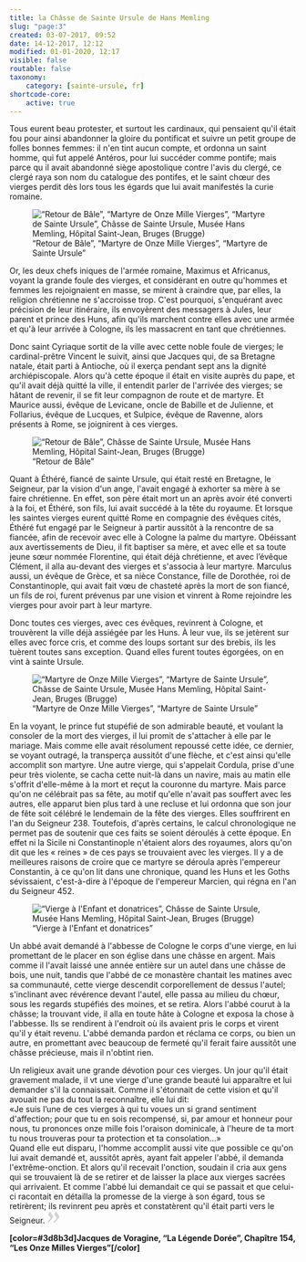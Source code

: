 ```yaml
---
title: la Châsse de Sainte Ursule de Hans Memling
slug: "page:3"
created: 03-07-2017, 09:52
date: 14-12-2017, 12:12
modified: 01-01-2020, 12:17
visible: false
routable: false
taxonomy:
    category: [sainte-ursule, fr]
shortcode-core:
    active: true
---
```

Tous eurent beau protester, et surtout les cardinaux, qui pensaient qu'il était fou pour ainsi abandonner la gloire du pontificat et suivre un petit groupe de folles bonnes femmes: il n'en tint aucun compte, et ordonna un saint homme, qui fut appelé Antéros, pour lui succéder comme pontife; mais parce qu il avait abandonné siège apostolique contre l'avis du clergé, ce clergé raya son nom du catalogue des pontifes, et le saint chœur des vierges perdit dès lors tous les égards que lui avait manifestés la curie romaine.

<figure><picture>
<source
sizes="(max-width: 767px) 98vw, (min-width: 959px) 50vw, 86vw"
srcset="
/user/sites/docs/pages/01.home/06.bruges/01.hopital-saint-jean/02.sainte-ursule/03.sainte-ursule_3/sainte-ursule6-280.webp 280w,
/user/sites/docs/pages/01.home/06.bruges/01.hopital-saint-jean/02.sainte-ursule/03.sainte-ursule_3/sainte-ursule6-380.webp 380w,
/user/sites/docs/pages/01.home/06.bruges/01.hopital-saint-jean/02.sainte-ursule/03.sainte-ursule_3/sainte-ursule6-480.webp 480w,
/user/sites/docs/pages/01.home/06.bruges/01.hopital-saint-jean/02.sainte-ursule/03.sainte-ursule_3/sainte-ursule6-640.webp 640w,
/user/sites/docs/pages/01.home/06.bruges/01.hopital-saint-jean/02.sainte-ursule/03.sainte-ursule_3/sainte-ursule6-700x379.webp 700w,
/user/sites/docs/pages/01.home/06.bruges/01.hopital-saint-jean/02.sainte-ursule/03.sainte-ursule_3/sainte-ursule6-840.webp 840w,
/user/sites/docs/pages/01.home/06.bruges/01.hopital-saint-jean/02.sainte-ursule/03.sainte-ursule_3/sainte-ursule6-1280.webp 1280w,
/user/sites/docs/pages/01.home/06.bruges/01.hopital-saint-jean/02.sainte-ursule/03.sainte-ursule_3/sainte-ursule6-1600.webp 1600w,
/user/sites/docs/pages/01.home/06.bruges/01.hopital-saint-jean/02.sainte-ursule/03.sainte-ursule_3/sainte-ursule6-1920.webp 1920w"
type="image/webp" />
<img
src="/user/sites/docs/pages/01.home/06.bruges/01.hopital-saint-jean/02.sainte-ursule/03.sainte-ursule_3/sainte-ursule6-700x379.jpg" title="“Retour de Bâle”, “Martyre de Onze Mille Vierges”, “Martyre de Sainte Ursule”, Châsse de Sainte Ursule, Musée Hans Memling, Hôpital Saint-Jean, Bruges (Brugge)" alt="“Retour de Bâle”, “Martyre de Onze Mille Vierges”, “Martyre de Sainte Ursule”, Châsse de Sainte Ursule, Musée Hans Memling, Hôpital Saint-Jean, Bruges (Brugge)" class="class-diane-img"
sizes="(max-width: 767px) 98vw, (min-width: 959px) 50vw, 86vw"
srcset="
/user/sites/docs/pages/01.home/06.bruges/01.hopital-saint-jean/02.sainte-ursule/03.sainte-ursule_3/sainte-ursule6-280.jpg 280w,
/user/sites/docs/pages/01.home/06.bruges/01.hopital-saint-jean/02.sainte-ursule/03.sainte-ursule_3/sainte-ursule6-380.jpg 380w,
/user/sites/docs/pages/01.home/06.bruges/01.hopital-saint-jean/02.sainte-ursule/03.sainte-ursule_3/sainte-ursule6-480.jpg 480w,
/user/sites/docs/pages/01.home/06.bruges/01.hopital-saint-jean/02.sainte-ursule/03.sainte-ursule_3/sainte-ursule6-640.jpg 640w,
/user/sites/docs/pages/01.home/06.bruges/01.hopital-saint-jean/02.sainte-ursule/03.sainte-ursule_3/sainte-ursule6-700x379.jpg 700w,
/user/sites/docs/pages/01.home/06.bruges/01.hopital-saint-jean/02.sainte-ursule/03.sainte-ursule_3/sainte-ursule6-840.jpg 840w,
/user/sites/docs/pages/01.home/06.bruges/01.hopital-saint-jean/02.sainte-ursule/03.sainte-ursule_3/sainte-ursule6-1280.jpg 1280w,
/user/sites/docs/pages/01.home/06.bruges/01.hopital-saint-jean/02.sainte-ursule/03.sainte-ursule_3/sainte-ursule6-1600.jpg 1600w,
/user/sites/docs/pages/01.home/06.bruges/01.hopital-saint-jean/02.sainte-ursule/03.sainte-ursule_3/sainte-ursule6-1920.jpg 1920w">
</picture><figcaption>“Retour de Bâle”, “Martyre de Onze Mille Vierges”, “Martyre de Sainte Ursule”</figcaption></figure>

Or, les deux chefs iniques de l'armée romaine, Maximus et Africanus, voyant la grande foule des vierges, et considérant en outre qu'hommes et femmes les rejoignaient en masse, se mirent à craindre que, par elles, la religion chrétienne ne s'accroisse trop.
C'est pourquoi, s'enquérant avec précision de leur itinéraire, ils envoyèrent des messagers à Jules, leur parent et prince des Huns, afin qu'ils marchent contre elles avec une armée et qu'à leur arrivée à Cologne, ils les massacrent en tant que chrétiennes.

Donc saint Cyriaque sortit de la ville avec cette noble foule de vierges; le cardinal-prêtre Vincent le suivit, ainsi que Jacques qui, de sa Bretagne natale, était parti à Antioche, où il exerça pendant sept ans la dignité archiépiscopale.
Alors qu'à cette époque il était en visite auprès du pape, et qu'il avait déjà quitté la ville, il entendit parler de l'arrivée des vierges; se hâtant de revenir, il se fit leur compagnon de route et de martyre.
Et Maurice aussi, évêque de Levicane, oncle de Babille et de Julienne, et Follarius, évêque de Lucques, et Sulpice, évêque de Ravenne, alors présents à Rome, se joignirent à ces vierges.

<figure><picture>
<source
sizes="(max-width: 767px) 98vw, (min-width: 959px) 50vw, 86vw"
srcset="
/user/sites/docs/pages/01.home/06.bruges/01.hopital-saint-jean/02.sainte-ursule/03.sainte-ursule_3/sainte-ursule7-280.webp 280w,
/user/sites/docs/pages/01.home/06.bruges/01.hopital-saint-jean/02.sainte-ursule/03.sainte-ursule_3/sainte-ursule7-380.webp 380w,
/user/sites/docs/pages/01.home/06.bruges/01.hopital-saint-jean/02.sainte-ursule/03.sainte-ursule_3/sainte-ursule7-480.webp 480w,
/user/sites/docs/pages/01.home/06.bruges/01.hopital-saint-jean/02.sainte-ursule/03.sainte-ursule_3/sainte-ursule7-640.webp 640w,
/user/sites/docs/pages/01.home/06.bruges/01.hopital-saint-jean/02.sainte-ursule/03.sainte-ursule_3/sainte-ursule7-700x1016.webp 700w,
/user/sites/docs/pages/01.home/06.bruges/01.hopital-saint-jean/02.sainte-ursule/03.sainte-ursule_3/sainte-ursule7-840.webp 840w,
/user/sites/docs/pages/01.home/06.bruges/01.hopital-saint-jean/02.sainte-ursule/03.sainte-ursule_3/sainte-ursule7-1280.webp 1280w,
/user/sites/docs/pages/01.home/06.bruges/01.hopital-saint-jean/02.sainte-ursule/03.sainte-ursule_3/sainte-ursule7-1600.webp 1600w,
/user/sites/docs/pages/01.home/06.bruges/01.hopital-saint-jean/02.sainte-ursule/03.sainte-ursule_3/sainte-ursule7-1920.webp 1920w"
type="image/webp" />
<img
src="/user/sites/docs/pages/01.home/06.bruges/01.hopital-saint-jean/02.sainte-ursule/03.sainte-ursule_3/sainte-ursule7-700x1016.jpg" title="“Retour de Bâle”, Châsse de Sainte Ursule, Musée Hans Memling, Hôpital Saint-Jean, Bruges (Brugge)" alt="“Retour de Bâle”, Châsse de Sainte Ursule, Musée Hans Memling, Hôpital Saint-Jean, Bruges (Brugge)" class="class-diane-img"
sizes="(max-width: 767px) 98vw, (min-width: 959px) 50vw, 86vw"
srcset="
/user/sites/docs/pages/01.home/06.bruges/01.hopital-saint-jean/02.sainte-ursule/03.sainte-ursule_3/sainte-ursule7-280.jpg 280w,
/user/sites/docs/pages/01.home/06.bruges/01.hopital-saint-jean/02.sainte-ursule/03.sainte-ursule_3/sainte-ursule7-380.jpg 380w,
/user/sites/docs/pages/01.home/06.bruges/01.hopital-saint-jean/02.sainte-ursule/03.sainte-ursule_3/sainte-ursule7-480.jpg 480w,
/user/sites/docs/pages/01.home/06.bruges/01.hopital-saint-jean/02.sainte-ursule/03.sainte-ursule_3/sainte-ursule7-640.jpg 640w,
/user/sites/docs/pages/01.home/06.bruges/01.hopital-saint-jean/02.sainte-ursule/03.sainte-ursule_3/sainte-ursule7-700x1016.jpg 700w,
/user/sites/docs/pages/01.home/06.bruges/01.hopital-saint-jean/02.sainte-ursule/03.sainte-ursule_3/sainte-ursule7-840.jpg 840w,
/user/sites/docs/pages/01.home/06.bruges/01.hopital-saint-jean/02.sainte-ursule/03.sainte-ursule_3/sainte-ursule7-1280.jpg 1280w,
/user/sites/docs/pages/01.home/06.bruges/01.hopital-saint-jean/02.sainte-ursule/03.sainte-ursule_3/sainte-ursule7-1600.jpg 1600w,
/user/sites/docs/pages/01.home/06.bruges/01.hopital-saint-jean/02.sainte-ursule/03.sainte-ursule_3/sainte-ursule7-1920.jpg 1920w">
</picture><figcaption>“Retour de Bâle”</figcaption></figure>

Quant à Éthéré, fiancé de sainte Ursule, qui était resté en Bretagne, le Seigneur, par la vision d'un ange, l'avait engagé à exhorter sa mère à se faire chrétienne.
En effet, son père était mort un an après avoir été converti à la foi, et Éthéré, son fils, lui avait succédé à la tête du royaume.
Et lorsque les saintes vierges eurent quitté Rome en compagnie des évêques cités, Éthéré fut engagé par le Seigneur à partir aussitôt à la rencontre de sa fiancée, afin de recevoir avec elle à Cologne la palme du martyre.
Obéissant aux avertissements de Dieu, il fit baptiser sa mère, et avec elle et sa toute jeune sœur nommée Florentine, qui était déjà chrétienne, et avec l’évêque Clément, il alla au-devant des vierges et s'associa à leur martyre.
Marculus aussi, un évêque de Grèce, et sa nièce Constance, fille de Dorothée, roi de Constantinople, qui avait fait vœu de chasteté après la mort de son fiancé, un fils de roi, furent prévenus par une vision et vinrent à Rome rejoindre les vierges pour avoir part à leur martyre.

Donc toutes ces vierges, avec ces évêques, revinrent à Cologne, et trouvèrent la ville déjà assiégée par les Huns.
À leur vue, ils se jetèrent sur elles avec force cris, et comme des loups sortant sur des brebis, ils les tuèrent toutes sans exception.
Quand elles furent toutes égorgées, on en vint à sainte Ursule.

<figure><picture>
<source
sizes="(max-width: 767px) 98vw, (min-width: 959px) 50vw, 86vw"
srcset="
/user/sites/docs/pages/01.home/06.bruges/01.hopital-saint-jean/02.sainte-ursule/03.sainte-ursule_3/sainte-ursule8-280.webp 280w,
/user/sites/docs/pages/01.home/06.bruges/01.hopital-saint-jean/02.sainte-ursule/03.sainte-ursule_3/sainte-ursule8-380.webp 380w,
/user/sites/docs/pages/01.home/06.bruges/01.hopital-saint-jean/02.sainte-ursule/03.sainte-ursule_3/sainte-ursule8-480.webp 480w,
/user/sites/docs/pages/01.home/06.bruges/01.hopital-saint-jean/02.sainte-ursule/03.sainte-ursule_3/sainte-ursule8-640.webp 640w,
/user/sites/docs/pages/01.home/06.bruges/01.hopital-saint-jean/02.sainte-ursule/03.sainte-ursule_3/sainte-ursule8-700x540.webp 700w,
/user/sites/docs/pages/01.home/06.bruges/01.hopital-saint-jean/02.sainte-ursule/03.sainte-ursule_3/sainte-ursule8-840.webp 840w,
/user/sites/docs/pages/01.home/06.bruges/01.hopital-saint-jean/02.sainte-ursule/03.sainte-ursule_3/sainte-ursule8-1280.webp 1280w,
/user/sites/docs/pages/01.home/06.bruges/01.hopital-saint-jean/02.sainte-ursule/03.sainte-ursule_3/sainte-ursule8-1600.webp 1600w,
/user/sites/docs/pages/01.home/06.bruges/01.hopital-saint-jean/02.sainte-ursule/03.sainte-ursule_3/sainte-ursule8-1920.webp 1920w"
type="image/webp" />
<img
src="/user/sites/docs/pages/01.home/06.bruges/01.hopital-saint-jean/02.sainte-ursule/03.sainte-ursule_3/sainte-ursule8-700x540.jpg" title="“Martyre de Onze Mille Vierges”, “Martyre de Sainte Ursule”, Châsse de Sainte Ursule, Musée Hans Memling, Hôpital Saint-Jean, Bruges (Brugge)" alt="“Martyre de Onze Mille Vierges”, “Martyre de Sainte Ursule”, Châsse de Sainte Ursule, Musée Hans Memling, Hôpital Saint-Jean, Bruges (Brugge)" class="class-75-img"
sizes="(max-width: 767px) 98vw, (min-width: 959px) 50vw, 86vw"
srcset="
/user/sites/docs/pages/01.home/06.bruges/01.hopital-saint-jean/02.sainte-ursule/03.sainte-ursule_3/sainte-ursule8-280.jpg 280w,
/user/sites/docs/pages/01.home/06.bruges/01.hopital-saint-jean/02.sainte-ursule/03.sainte-ursule_3/sainte-ursule8-380.jpg 380w,
/user/sites/docs/pages/01.home/06.bruges/01.hopital-saint-jean/02.sainte-ursule/03.sainte-ursule_3/sainte-ursule8-480.jpg 480w,
/user/sites/docs/pages/01.home/06.bruges/01.hopital-saint-jean/02.sainte-ursule/03.sainte-ursule_3/sainte-ursule8-640.jpg 640w,
/user/sites/docs/pages/01.home/06.bruges/01.hopital-saint-jean/02.sainte-ursule/03.sainte-ursule_3/sainte-ursule8-700x540.jpg 700w,
/user/sites/docs/pages/01.home/06.bruges/01.hopital-saint-jean/02.sainte-ursule/03.sainte-ursule_3/sainte-ursule8-840.jpg 840w,
/user/sites/docs/pages/01.home/06.bruges/01.hopital-saint-jean/02.sainte-ursule/03.sainte-ursule_3/sainte-ursule8-1280.jpg 1280w,
/user/sites/docs/pages/01.home/06.bruges/01.hopital-saint-jean/02.sainte-ursule/03.sainte-ursule_3/sainte-ursule8-1600.jpg 1600w,
/user/sites/docs/pages/01.home/06.bruges/01.hopital-saint-jean/02.sainte-ursule/03.sainte-ursule_3/sainte-ursule8-1920.jpg 1920w">
</picture><figcaption>“Martyre de Onze Mille Vierges”, “Martyre de Sainte Ursule”</figcaption></figure>

En la voyant, le prince fut stupéfié de son admirable beauté, et voulant la consoler de la mort des vierges, il lui promit de s'attacher à elle par le mariage.
Mais comme elle avait résolument repoussé cette idée, ce dernier, se voyant outragé, la transperça aussitôt d'une flèche, et c'est ainsi qu'elle accomplit son martyre.
Une autre vierge, qui s'appelait Cordula, prise d'une peur très violente, se cacha cette nuit-là dans un navire, mais au matin elle s'offrit d'elle-même à la mort et reçut la couronne du martyre.
Mais parce qu'on ne célébrait pas sa fête, au motif qu'elle n'avait pas souffert avec les autres, elle apparut bien plus tard à une recluse et lui ordonna que son jour de fête soit célébré le lendemain de la fête des vierges.
Elles souffrirent en l'an du Seigneur 238.
Toutefois, d'après certains, le calcul chronologique ne permet pas de soutenir que ces faits se soient déroulés à cette époque.
En effet ni la Sicile ni Constantinople n'étaient alors des royaumes, alors qu'on dit que les « reines » de ces pays se trouvaient avec les vierges.
Il y a de meilleures raisons de croire que ce martyre se déroula après l'empereur Constantin, à ce qu'on lit dans une chronique, quand les Huns et les Goths sévissaient, c'est-à-dire à l'époque de l'empereur Marcien, qui régna en l'an du Seigneur 452.

<figure><picture>
<source
sizes="(max-width: 767px) 98vw, (min-width: 959px) 50vw, 86vw"
srcset="
/user/sites/docs/pages/01.home/06.bruges/01.hopital-saint-jean/02.sainte-ursule/03.sainte-ursule_3/sainte-ursule9-280.webp 280w,
/user/sites/docs/pages/01.home/06.bruges/01.hopital-saint-jean/02.sainte-ursule/03.sainte-ursule_3/sainte-ursule9-380.webp 380w,
/user/sites/docs/pages/01.home/06.bruges/01.hopital-saint-jean/02.sainte-ursule/03.sainte-ursule_3/sainte-ursule9-480.webp 480w,
/user/sites/docs/pages/01.home/06.bruges/01.hopital-saint-jean/02.sainte-ursule/03.sainte-ursule_3/sainte-ursule9-640.webp 640w,
/user/sites/docs/pages/01.home/06.bruges/01.hopital-saint-jean/02.sainte-ursule/03.sainte-ursule_3/sainte-ursule9-700x1050.webp 700w,
/user/sites/docs/pages/01.home/06.bruges/01.hopital-saint-jean/02.sainte-ursule/03.sainte-ursule_3/sainte-ursule9-840.webp 840w,
/user/sites/docs/pages/01.home/06.bruges/01.hopital-saint-jean/02.sainte-ursule/03.sainte-ursule_3/sainte-ursule9-1280.webp 1280w,
/user/sites/docs/pages/01.home/06.bruges/01.hopital-saint-jean/02.sainte-ursule/03.sainte-ursule_3/sainte-ursule9-1600.webp 1600w,
/user/sites/docs/pages/01.home/06.bruges/01.hopital-saint-jean/02.sainte-ursule/03.sainte-ursule_3/sainte-ursule9-1920.webp 1920w"
type="image/webp" />
<img
src="/user/sites/docs/pages/01.home/06.bruges/01.hopital-saint-jean/02.sainte-ursule/03.sainte-ursule_3/sainte-ursule9-700x1050.jpg" title="“Vierge à l'Enfant et donatrices”, Châsse de Sainte Ursule, Musée Hans Memling, Hôpital Saint-Jean, Bruges (Brugge)" alt="“Vierge à l'Enfant et donatrices”, Châsse de Sainte Ursule, Musée Hans Memling, Hôpital Saint-Jean, Bruges (Brugge)" class="class-40-img"
sizes="(max-width: 767px) 98vw, (min-width: 959px) 50vw, 86vw"
srcset="
/user/sites/docs/pages/01.home/06.bruges/01.hopital-saint-jean/02.sainte-ursule/03.sainte-ursule_3/sainte-ursule9-280.jpg 280w,
/user/sites/docs/pages/01.home/06.bruges/01.hopital-saint-jean/02.sainte-ursule/03.sainte-ursule_3/sainte-ursule9-380.jpg 380w,
/user/sites/docs/pages/01.home/06.bruges/01.hopital-saint-jean/02.sainte-ursule/03.sainte-ursule_3/sainte-ursule9-480.jpg 480w,
/user/sites/docs/pages/01.home/06.bruges/01.hopital-saint-jean/02.sainte-ursule/03.sainte-ursule_3/sainte-ursule9-640.jpg 640w,
/user/sites/docs/pages/01.home/06.bruges/01.hopital-saint-jean/02.sainte-ursule/03.sainte-ursule_3/sainte-ursule9-700x1050.jpg 700w,
/user/sites/docs/pages/01.home/06.bruges/01.hopital-saint-jean/02.sainte-ursule/03.sainte-ursule_3/sainte-ursule9-840.jpg 840w,
/user/sites/docs/pages/01.home/06.bruges/01.hopital-saint-jean/02.sainte-ursule/03.sainte-ursule_3/sainte-ursule9-1280.jpg 1280w,
/user/sites/docs/pages/01.home/06.bruges/01.hopital-saint-jean/02.sainte-ursule/03.sainte-ursule_3/sainte-ursule9-1600.jpg 1600w,
/user/sites/docs/pages/01.home/06.bruges/01.hopital-saint-jean/02.sainte-ursule/03.sainte-ursule_3/sainte-ursule9-1920.jpg 1920w">
</picture><figcaption>“Vierge à l'Enfant et donatrices”</figcaption></figure>

Un abbé avait demandé à l'abbesse de Cologne le corps d'une vierge, en lui promettant de le placer en son église dans une châsse en argent.
Mais comme il l'avait laissé une année entière sur un autel dans une châsse de bois, une nuit, tandis que l'abbé de ce monastère chantait les matines avec sa communauté, cette vierge descendit corporellement de dessus l'autel; s'inclinant avec révérence devant l'autel, elle passa au milieu du chœur, sous les regards stupéfiés des moines, et se retira.
Alors l'abbé courut à la châsse; la trouvant vide, il alla en toute hâte à Cologne et exposa la chose à l'abbesse.
Ils se rendirent à l'endroit où ils avaient pris le corps et virent qu'il y était revenu.
L'abbé demanda pardon et réclama ce corps, ou bien un autre, en promettant avec beaucoup de fermeté qu'il ferait faire aussitôt une châsse précieuse, mais il n'obtint rien.

Un religieux avait une grande dévotion pour ces vierges.
Un jour qu'il était gravement malade, il vt une vierge d'une grande beauté lui apparaître et lui demander s'il la connaissait.
Comme il s'étonnait de cette vision et գu'il avouait ne pas du tout la reconnaître, elle lui dit:  
«Je suis l’une de ces vierges à qui tu voues un si grand sentiment d'affection; pour que tu en sois recompensé, si, par amour et honneur pour nous, tu prononces onze mille fois l'oraison dominicale, à l'heure de ta mort tu nous trouveras pour ta protection et ta consolation...»  
Quand elle eut disparu, l'homme accomplit aussi vite que possible ce qu'on lui avait demandé et, aussitôt après, ayant fait appeler l'abbé, il demanda l'extrême-onction.
Et alors qu'il recevait l'onction, soudain il cria aux gens qui se trouvaient là de se retirer et de laisser la place aux vierges sacrées qui arrivaient.
Et comme l'abbé lui demandait ce qui se passait et que celui-ci racontait en détailla la promesse de la vierge à son égard, tous se retirèrent; ils revinrent peu après et constatèrent qu'il était parti vers le Seigneur.
<span><svg xmlns="http://www.w3.org/2000/svg" width="22px" height="22px" viewBox="0 0 78 78" fill="lightgrey" opacity="1"><path d="M1.5 68.9991L20.9102 45.395c.88226-1.10283.88226-1.54397.88226-1.76454 0-1.10286-1.76455-3.30857-2.8674-4.632L5.90836 23.9997 16.49877 3.0455 27.5273 18.48544c2.87047 3.97028 10.80793 15.88413 10.80793 19.19267 0 1.76458-.6617 2.4263-6.6171 9.7051C17.1605 65.25246 14.95478 67.01703 7.01425 74.9545L1.5 68.99908zm38.16172 0L59.0719 45.395c.88228-1.10283.88228-1.54397.88228-1.76454 0-1.10286-1.76457-3.30857-2.86742-4.632L44.07312 23.9997 54.6605 3.0455l11.03157 15.43992C68.55947 22.45572 76.5 34.36957 76.5 37.6781c0 1.76458-.6617 2.4263-6.6171 9.7051C55.32526 65.25246 53.11957 67.01703 45.17904 74.9545l-5.51732-5.9554z"/></svg></span>

**[color=#3d8b3d]Jacques de Voragine, “La Légende Dorée”, Chapître 154, “Les Onze Milles Vierges”[/color]**  